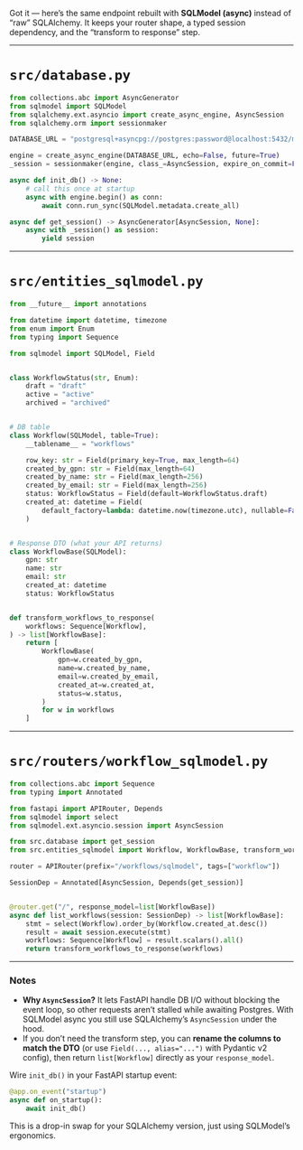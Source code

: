 Got it — here’s the same endpoint rebuilt with **SQLModel (async)** instead of “raw” SQLAlchemy. It keeps your router shape, a typed session dependency, and the “transform to response” step.

---

# `src/database.py`

```python
from collections.abc import AsyncGenerator
from sqlmodel import SQLModel
from sqlalchemy.ext.asyncio import create_async_engine, AsyncSession
from sqlalchemy.orm import sessionmaker

DATABASE_URL = "postgresql+asyncpg://postgres:password@localhost:5432/mydb"

engine = create_async_engine(DATABASE_URL, echo=False, future=True)
_session = sessionmaker(engine, class_=AsyncSession, expire_on_commit=False)

async def init_db() -> None:
    # call this once at startup
    async with engine.begin() as conn:
        await conn.run_sync(SQLModel.metadata.create_all)

async def get_session() -> AsyncGenerator[AsyncSession, None]:
    async with _session() as session:
        yield session
```

---

# `src/entities_sqlmodel.py`

```python
from __future__ import annotations

from datetime import datetime, timezone
from enum import Enum
from typing import Sequence

from sqlmodel import SQLModel, Field


class WorkflowStatus(str, Enum):
    draft = "draft"
    active = "active"
    archived = "archived"


# DB table
class Workflow(SQLModel, table=True):
    __tablename__ = "workflows"

    row_key: str = Field(primary_key=True, max_length=64)
    created_by_gpn: str = Field(max_length=64)
    created_by_name: str = Field(max_length=256)
    created_by_email: str = Field(max_length=256)
    status: WorkflowStatus = Field(default=WorkflowStatus.draft)
    created_at: datetime = Field(
        default_factory=lambda: datetime.now(timezone.utc), nullable=False
    )


# Response DTO (what your API returns)
class WorkflowBase(SQLModel):
    gpn: str
    name: str
    email: str
    created_at: datetime
    status: WorkflowStatus


def transform_workflows_to_response(
    workflows: Sequence[Workflow],
) -> list[WorkflowBase]:
    return [
        WorkflowBase(
            gpn=w.created_by_gpn,
            name=w.created_by_name,
            email=w.created_by_email,
            created_at=w.created_at,
            status=w.status,
        )
        for w in workflows
    ]
```

---

# `src/routers/workflow_sqlmodel.py`

```python
from collections.abc import Sequence
from typing import Annotated

from fastapi import APIRouter, Depends
from sqlmodel import select
from sqlmodel.ext.asyncio.session import AsyncSession

from src.database import get_session
from src.entities_sqlmodel import Workflow, WorkflowBase, transform_workflows_to_response

router = APIRouter(prefix="/workflows/sqlmodel", tags=["workflow"])

SessionDep = Annotated[AsyncSession, Depends(get_session)]


@router.get("/", response_model=list[WorkflowBase])
async def list_workflows(session: SessionDep) -> list[WorkflowBase]:
    stmt = select(Workflow).order_by(Workflow.created_at.desc())
    result = await session.execute(stmt)
    workflows: Sequence[Workflow] = result.scalars().all()
    return transform_workflows_to_response(workflows)
```

---

### Notes

* **Why `AsyncSession`?** It lets FastAPI handle DB I/O without blocking the event loop, so other requests aren’t stalled while awaiting Postgres. With SQLModel async you still use SQLAlchemy’s `AsyncSession` under the hood.
* If you don’t need the transform step, you can **rename the columns to match the DTO** (or use `Field(..., alias="...")` with Pydantic v2 config), then return `list[Workflow]` directly as your `response_model`.

Wire `init_db()` in your FastAPI startup event:

```python
@app.on_event("startup")
async def on_startup():
    await init_db()
```

This is a drop-in swap for your SQLAlchemy version, just using SQLModel’s ergonomics.
